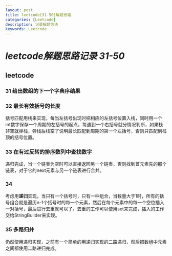 ```yaml
---
layout: post
title: leetcode[31-50]解题思路
categories: [Leetcode]
description: 记录解题方法
keywords: Leetcode
---
```

# *leetcode解题思路记录 31-50*

## **leetcode**
### 31 给出数组的下一个字典序结果 


### 32 最长有效括号的长度
括号匹配用栈来实现，每当左括号出现时把相应的左括号位置入栈，同时用一个int数字保存一个周期的左括号的起点，每遇到一个右括号就分情况判断，如果栈非空就弹栈，弹栈后栈空了说明最长匹配到周期的第一个左括号，否则只匹配到栈顶的括号位置。

### 33 在有过反转的排序数列中查找数字
递归完成，当一个链表为空时可以直接返回另一个链表，否则找到首元素先的那个链表，对于它的next元素与另一个链表进行合并。

### 34 
考虑用**递归**实现，当只有一个括号时，只有一种组合，当数量大于1时，所有的括号组合就是遍历n-1个括号时的每一个元素，然后在每个元素中的每一个空位插入一对括号，最后进行去重就可以了。去重的工作可以使用set来完成，插入的工作交给StringBuilder来实现。

### 35 多路归并
仍然使用递归实现，之前有一个简单的用递归实现的二路递归，然后把数组中元素之间都使用二路递归完成。